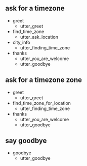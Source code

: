 ## ask for a timezone
* greet
  - utter_greet
* find_time_zone
  - utter_ask_location
* city_info
  - utter_finding_time_zone
  <!-- - action_show_time_zone -->
* thanks
  - utter_you_are_welcome
  - utter_goodbye

## ask for a timezone zone
* greet
  - utter_greet
* find_time_zone_for_location
  - utter_finding_time_zone
  <!-- - action_show_time_zone -->
* thanks
  - utter_you_are_welcome
  - utter_goodbye


## say goodbye
* goodbye
  - utter_goodbye

